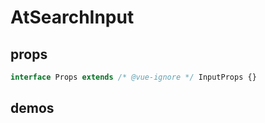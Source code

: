 # AtSearchInput

## props

```ts
interface Props extends /* @vue-ignore */ InputProps {}
```

## demos

<demo src="../examples/at-search-input/basic.vue"></demo>
